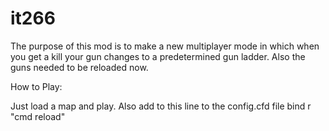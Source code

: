 it266
=====
The purpose of this mod is to make a new multiplayer mode in which when you get a kill 
your gun changes to a predetermined gun ladder. Also the guns needed to be reloaded now.

How to Play:

Just load a map and play. Also add to this line to the config.cfd file bind r "cmd reload"
